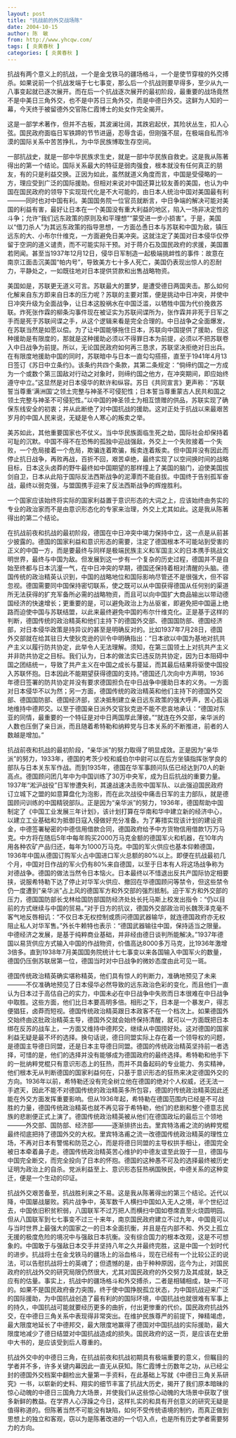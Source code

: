 ```yaml
---
layout: post
title: "抗战前的外交战场陈"
date: 2004-10-15
author: 陈　敏
from: http://www.yhcqw.com/
tags: [ 炎黄春秋 ]
categories: [ 炎黄春秋 ]
---
```





抗战有两个意义上的抗战，一个是金戈铁马的疆场格斗，一个是使节穿梭的外交搏杀。如果说前一个抗战发端于七七事变，那么后一个抗战则要早得多，至少从九一八事变起就已逐次展开。而在后一个抗战逐次展开的最初阶段，最重要的战场竟然不是中美日三角外交，也不是中苏日三角外交，而是中德日外交。这鲜为人知的一幕，今天终于被留德外交官陈仁霞博士的处女作完全揭开。


这是一部学术著作，但并不古板，其波澜壮阔，其跌宕起伏，其险状丛生，扣人心弦。国民政府面临日军铁蹄的节节进逼，忍辱含诟，但刚强不屈，在极端自私而冷漠的国际关系中苦苦挣扎，为中华民族博取生存空间。


一部抗战史，就是一部中华民族求生史，就是一部中华民族自救史。这是我从陈著得出的第一个结论。国际关系最大的特征是弱肉强食，根本就没有任何真正的朋友，有的只是利益交换。正因为如此，虽然就道义角度而言，中国是受侵略的一方，理应受到广泛的国际援助。但相对来说对中国还算比较友善的美国，也认为中国在国民政府的领导下实现现代化是不大可能的，由日本人统治中国对美国最有利———同时也对中国有利。美国国务院一位官员就断言，中日争端的解决可能对美国的利益有害，最好让日本在一个美国没有重大利益的地区，陷入一场非决定性的斗争；允许“我们远东政策的原则及和平理想”“蒙受进一步小损害”。于是，美国以“借刀杀人”为其远东政策的指导思想，一方面怂恿日本与苏联和中国为敌，镇压远东的大、小布尔什维克，一方面避免日美冲突。这就注定了美国对日本侵华仅停留于空洞的道义谴责，而不可能实际干预。对于蒋介石及国民政府的求援，美国置若罔闻。甚至当1937年12月12日，侵华日军制造一起极端挑衅性的事件：故意在南京江面击沉美国“帕内号”，导致美方七十多人死亡，美国仍表现出惊人的忍耐力，平静处之，一如既往地对日本提供贷款和出售战略物资。


美国如是，苏联更无道义可言。苏联最大的噩梦，是遭受德日两国夹击。那么如何化解来自东方即来自日本的压力呢？苏联的主要对策，便是挑动中日冲突，并使中日冲突升级为全面战争，让日本这股祸水在中国泛滥，以牺牲中国为代价挽救苏联。炸死张作霖的柳条沟事件现在被证实为苏联间谍所为，张作霖并非死于日军之手而是死于苏联间谍之手，从这个逻辑来看是完全合理的。中日战争之全面爆发，在苏联当然是如愿以偿。为了让中国能够拖住日本，苏联向中国提供了援助，但这种援助是有限度的，那就是这种援助必须以不得罪日本为前提，必须以不把苏联卷入中日战争为前提。所以，无论国民政府如何再三恳求，苏联坚决拒绝对日出兵。在有限度地援助中国的同时，苏联暗中与日本一直勾勾搭搭，直至于1941年4月13日签订《苏日中立条约》。该条约共四个条款，其第二条规定：“倘缔约国之一方成为一个或数个第三国敌对行动之对象时，则缔约国之他方，在冲突期间，即应始终遵守中立。”这显然是对日本侵华的默许和纵容。苏日《共同宣言》更声称：“苏联誓当尊重‘满洲国’之领土完整与神圣不可侵犯性；日本誓当尊重蒙古人民共和国之领土完整与神圣不可侵犯性。”以中国的神圣领土为相互馈赠的供品，苏联实现了确保东线安全的初衷；并从此断绝了对中国抗战的援助。这对正处于抗战以来最艰苦岁月的中国人民来说，无疑是令人寒心的叛卖之举。


美苏如此，其他重要国家也不仗义。当中华民族面临生死之劫，国际社会却保持着可耻的沉默。中国不得不在恐怖的孤独中迎战强敌，外交上一个失败接着一个失败，一个危局接着一个危局，欺骗连着欺骗，叛卖连着叛卖。但中国并没有因此而停止抗日战争，再败再战，百折不回，艰苦卓绝，最终实现了以空间换时间的战略目标，日本这头卤莽的野牛最终如中国期望的那样撞上了美国的脑门，迫使美国拔剑自卫，日本从此陷于国际反法西斯战争的泥潭而不能自拔。中国终于告别孤军奋战，最终以弱克强，与盟国携手迎来了反法西斯战争的辉煌胜利。


一个国家应该始终将实际的国家利益置于意识形态的大词之上，应该始终由务实的专业的政治家而不是由意识形态化的专家来治理，外交上尤其如此。这是我从陈著得出的第二个结论。


在抗战前夜和抗战的最初阶段，德国在中日冲突中竭力保持中立，这一点是从前甚少披露的。德国的国家利益和意识形态的需要，注定了德国根本不可能站到受害的正义的中国一方，而是要最终与同样是极端民族主义和军国主义的日本携手挑战文明世界，最终与中国为敌。但发展到这一步有一个复杂的历史过程，德国并不是自始至终都与日本沆瀣一气，在中日冲突的早期，德国还保持着相对清醒的头脑。德国传统的政治精英认识到，中国的战略地位和国际影响尽管还不是很强大，但不容忽视。德国需要同中国保持密切联系，使之既可以从中国获得德国从任何别的渠道所无法获得的扩充军备所必需的战略物资，而且可以向中国扩大商品输出以带动德国经济的快速增长；更重要的是，可以避免政治上为丛驱雀，即避免把中国逼上绝路而迫使中国与苏联结盟，以此来最终避免中国的布尔什维克化。正是基于这样的判断，德国传统的政治精英和他们主持下的德国外交部、德国国防部、德国经济部，对日本侵华政策是持异议的甚至是明确反对的。比如1937年7月28日，德国外交部就在给其驻日大使狄克逊的训令中明确指出：“日本欲以中国为基地对抗共产主义以履行防共协定，此举令人无法理解。须知，在第三国领土上对抗共产主义并非防共协定之目标。我们认为，日本的做法实已违反防共协定，因为日本阻碍中国之团结统一，导致了共产主义在中国之成长与蔓延，而其最后结果将驱使中国投入苏联怀抱。日本因此不能期望获得德国的支持。”德国还几次向中方声明，1936年德日签署的防共协定并没有要求德国担负在中日战争中援助日本的义务。一方面对日本侵华不以为然；另一方面，德国传统的政治精英和他们主持下的德国外交部、德国国防部、德国经济部，坚决抵制建立亲日远东政策的强大呼声，苦心孤诣地维持中德邦交。以至于德国亲日派外交官狄克逊不能不悲哀地承认：“德国对东亚的同情，最重要的一个特征是对中日两国厚此薄彼。”“就连在外交部，亲华派的人数也压倒了亲日派，而且随着希特勒和纳粹党与日本关系的不断推进，前者的人数越是增加。”


抗战前夜和抗战的最初阶段，“亲华派”的努力取得了明显成效。正是因为“亲华派”的努力，1933年，德国的考茨少校和威伯尔中尉可以在后方坐镇指挥张学良的部队与日本关东军作战。而到1935年，德国在华军事顾问队伍已经达到70人的新高点。德国顾问团几年中为中国训练了30万中央军，成为日后抗战的重要力量。1937年“淞沪战役”日军惨遭失利，其速战速决击败中国军队、以此强迫国民政府订立城下之盟的如意算盘化为泡影，而在此次战役中痛击日军的主力部队，就是德国顾问训练的中国精锐部队。正是因为“亲华派”的努力，1936年，德国帮助中国制定了《中国工业发展三年计划》，该计划打算在华南和华中建立新的经济中心，以建立工业基础和为抵御日寇入侵做好充分准备。为了筹措实现该计划的建设资金，中德签署秘密的中德信用借款合同，德国政府给予中方货物信用借款1万万马克。中方将在随后5年中每年购买2000万马克金额的德国军火和机器，在10年内用各种农矿产品归还，每年为1000万马克。中国的军火供应也基本仰赖德国，1936年中国从德国订购军火占中国进口军火总额的80%以上。即便在抗战最初几个月，中国对日作战的军火仍有80%来自德国，以至于日本有人将这场战争称为对德战争。德国的做法当然令日本恼火。日本最终以不惜退出反共产国际协定相要挟，说服希特勒下达了停止对华军火供应、撤回在华德国顾问等禁令，但这些禁令仍一度遭到“亲华派”占上风的德国军方和外交部的强烈抵制。迫于军方和外交部的压力，德国国防部长戈林给国防部国防经济处处长托马斯上校发出指令：“仍以目前的方式继续与中国的贸易。”对于日方的抗议，德国外交部政治司长魏茨泽克毫不客气地反唇相讥：“不仅日本无权控制或质问德国武器输华，就连德国政府亦无权阻止私人对华军售。”外长牛赖特也表示：“德国武器输往中国，保持适当之限量。中德经济之发展，是基于纯粹商业基础，并非经由德日谈判所能解决。”1937年德国以易货供应方式输入中国的作战物资，价值高达8000多万马克，比1936年激增3倍多。直到1938年7月美国国务院统计七七事变以来各国输入中国军火的数量，德国仍压倒苏联居第一位，德国当时对中日战争的微妙态度由此可见一斑。


德国传统政治精英确实堪称精英，他们具有惊人的判断力，准确地预见了未来———不仅准确地预见了日本侵华必然导致的远东政治色彩的变化，而且他们一直认为日本过于高估自己的实力，中国未必在中日战争中失败而日本很难在中日战争中取胜。这些方面，他们比日本要高明多倍。相形之下，日本是一个暴发户，得志便猖狂，卤莽而短视。德国传统政治精英跟日本政客不在一个档次上。如果德国外交始终由这批政治精英主导，德国外交就会始终保持清醒，就可以一方面既把日本绑在反苏的战车上，一方面又维持中德邦交，继续从中国捞好处。这对德国的国家利益无疑是最不坏的选择。换句话说，德日同盟实际上存在着一个领导权的问题，是德国主导德日同盟，还是日本主导德日同盟。德国的传统政治精英坚持前一者选择，可惜的是，他们的选择并没有能够成为德国政府的最终选择。希特勒和他手下的一批纳粹党棍只有意识形态上的狂热，而并不具备起码的专业能力、务实精神，他们根本无从判断德国的国家利益何在，只基于意识形态的狂热来决定德国外交的方向。1936年以前，希特勒还没有完全树立他在德国的绝对个人权威，还无法一手遮天，因此不能不对德国传统的政治精英多所包容，德国的传统政治精英因此还能在外交方面发挥重要影响。但从1936年起，希特勒在德国范围内已经是不可战胜的力量，德国传统政治精英也就不再见容于希特勒，他们的悲剧和整个德意志民族的悲剧便正式上演了。德国传统政治精英被从他们在德国政坛的最后三个领地———外交部、国防部、经济部———逐渐排挤出去。里宾特洛甫之流的纳粹党棍最终彻底把持了德国外交的大权。里宾特洛甫之流一改德国传统政治精英的理性立场，不再对日本有警惕和防范之心，而是将德日同盟的主导权拱手相让，德国完全被日本牵着鼻子走。德国传统政治精英苦心维护的中德友谊至此毁于一旦，德国与中国完全断交，而完全投向了日本的怀抱。德国的这种愚不可及的选择最终被历史证明为政治上的自杀。党派利益至上、意识形态狂热祸国殃民，中德关系的这种变迁，便是一个生动的印证。


抗战外交艰苦备至，抗战胜利来之不易。这是我从陈著得出的第三个结论。近代以降，中国屡战屡败。鸦片战争中，英军数千人横扫中国如入无人之境，半个世纪过去，中国依旧积贫积弱，八国联军不过万把人而横扫中国如卷席直至火烧圆明园。但从八国联军到七七事变不过三十来年，南京国民政府建立不过九年，中国竟可以与当时世界上最强大的国家之一的日本全面抗衡，并且是在内部不和、外交上孤立无援的极度危险的境况中与强敌日本抗衡。没有综合国力的根本改观，这是不可想象的。中国敢于与强敌日本交手并坚持八年之久并最终完胜，这是中国一个划时代的进步。抗战将士在金戈铁马的疆场上的浴血格斗，现在已经有一个比较公正的说法，可以告慰抗战将士的英魂了；但遗憾的是，由于种种原因，迄今为止，对国民政府的抗战外交的研究局限仍然很大，尤其对国民政府的外交努力及其成就，缺乏应有的估量。事实上，抗战中的疆场格斗和外交搏杀，二者是相辅相成，缺一不可的。如果不是国民政府奋力突围，终于使中国挣脱孤立状态，为中国抗战迎来广泛的国际援助，为中国抗战创造了最有利的的国际环境，中国抗战也就很难有军事上的持久，中国抗战可能就要经历更多的曲折，付出更惨重的代价。国民政府抗战外交，在中德日三角关系中表现得非常突出。在维护民族尊严的前提下，殚精竭虑，最大限度地延长了中德邦交，最大限度地赢得了德国对中国抗战的实际援助，最大限度地减少了德日结盟对中国抗战造成的损失。国民政府的这一页，是应该在史册中大书的，是应该受到后人尊重的。


抗战外交中的中德日三角，在抗战前夜和抗战初期具有极端重要的意义，但瞩目的学者并不多，许多关键内幕因此一直无从获知。陈仁霞博士历数年之功，从已经尘封的德国外交档案中翻检出大量第一手资料，在此基础上写就《中德日三角关系研究》一书，以崭新的史料、翔实的细节丰富了抗战大历史，揭开了我们原本暗昧的惊心动魄的中德日三国角力大场景，并使我们从这些惊心动魄的大场景中获取了很多新鲜的教益。在学界人心浮躁之今日，这样扎实的和具有开创意义的研究无疑是值得称道的。但陈著当然不可能没有缺陷，如何不受传统语境的制约，而真正做到思想上的独立和客观，窃以为是陈著改进的一个切入点，也是所有历史学者需要努力的方向。


